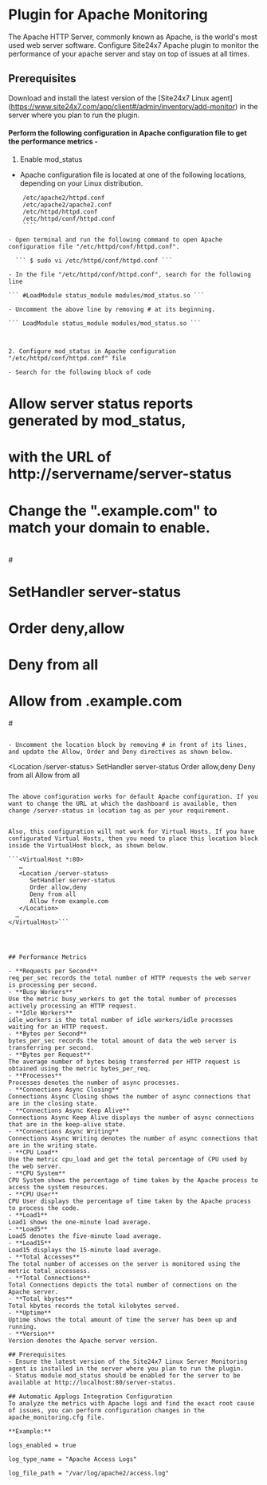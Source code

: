 # Plugin for Apache Monitoring

The Apache HTTP Server, commonly known as Apache, is the world's most used web server software. Configure Site24x7 Apache plugin to monitor the performance of your apache server and stay on top of issues at all times.

## Prerequisites

Download and install the latest version of the [Site24x7 Linux agent] (https://www.site24x7.com/app/client#/admin/inventory/add-monitor) in the server where you plan to run the plugin.

#### Perform the following configuration in Apache configuration file to get the performance metrics - 
1. Enable mod_status

- Apache configuration file is located at one of the following locations, depending on your Linux distribution.
```
    /etc/apache2/httpd.conf
    /etc/apache2/apache2.conf
    /etc/httpd/httpd.conf
    /etc/httpd/conf/httpd.conf
    ````

- Open terminal and run the following command to open Apache configuration file "/etc/httpd/conf/httpd.conf".

  ``` $ sudo vi /etc/httpd/conf/httpd.conf ```

- In the file "/etc/httpd/conf/httpd.conf", search for the following line

``` #LoadModule status_module modules/mod_status.so ```

- Uncomment the above line by removing # at its beginning.

``` LoadModule status_module modules/mod_status.so ```



2. Configure mod_status in Apache configuration "/etc/httpd/conf/httpd.conf" file

- Search for the following block of code 
```
# Allow server status reports generated by mod_status,
# with the URL of http://servername/server-status
# Change the ".example.com" to match your domain to enable.
#
#<location server-status="">
#    SetHandler server-status
#    Order deny,allow
#    Deny from all
#    Allow from .example.com
#</location>
```

- Uncomment the location block by removing # in front of its lines, and update the Allow, Order and Deny directives as shown below.
```
<Location /server-status>
   SetHandler server-status
   Order allow,deny
   Deny from all
   Allow from all
</Location>
```

The above configuration works for default Apache configuration. If you want to change the URL at which the dashboard is available, then change /server-status in location tag as per your requirement.


Also, this configuration will not work for Virtual Hosts. If you have configurated Virtual Hosts, then you need to place this location block inside the VirtualHost block, as shown below.

```<VirtualHost *:80>
   …
   <Location /server-status>
      SetHandler server-status
      Order allow,deny
      Deny from all
      Allow from example.com
   </Location>
  …
</VirtualHost>```




## Performance Metrics

- **Requests per Second**
req_per_sec records the total number of HTTP requests the web server is processing per second.
- **Busy Workers**
Use the metric busy_workers to get the total number of processes actively processing an HTTP request.
- **Idle Workers**
idle_workers is the total number of idle workers/idle processes waiting for an HTTP request.
- **Bytes per Second**
bytes_per_sec records the total amount of data the web server is transferring per second.
- **Bytes per Request**
The average number of bytes being transferred per HTTP request is obtained using the metric bytes_per_req.
- **Processes**
Processes denotes the number of async processes.
- **Connections Async Closing**
Connections Async Closing shows the number of async connections that are in the closing state.
- **Connections Async Keep Alive**
Connections Async Keep Alive displays the number of async connections that are in the keep-alive state.
- **Connections Async Writing**
Connections Async Writing denotes the number of async connections that are in the writing state.
- **CPU Load**
Use the metric cpu_load and get the total percentage of CPU used by the web server.
- **CPU System**
CPU System shows the percentage of time taken by the Apache process to access the system resources.
- **CPU User**
CPU User displays the percentage of time taken by the Apache process to process the code.
- **Load1**
Load1 shows the one-minute load average.
- **Load5**
Load5 denotes the five-minute load average.
- **Load15**
Load15 displays the 15-minute load average.
- **Total Accesses**
The total number of accesses on the server is monitored using the metric total_accessess.
- **Total Connections**
Total Connections depicts the total number of connections on the Apache server.
- **Total kbytes**
Total kbytes records the total kilobytes served.
- **Uptime**
Uptime shows the total amount of time the server has been up and running.
- **Version**
Version denotes the Apache server version.

## Prerequisites
- Ensure the latest version of the Site24x7 Linux Server Monitoring agent is installed in the server where you plan to run the plugin.
- Status module mod_status should be enabled for the server to be available at http://localhost:80/server-status.

## Automatic Applogs Integration Configuration
To analyze the metrics with Apache logs and find the exact root cause of issues, you can perform configuration changes in the apache_monitoring.cfg file.

**Example:**

logs_enabled = true

log_type_name = "Apache Access Logs"

log_file_path = "/var/log/apache2/access.log"
